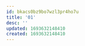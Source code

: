 ```yaml
---
id: bkacs0bz9bo7wzl3pr4ho7u
title: '01'
desc: ''
updated: 1693632148410
created: 1693632148410
---
```

